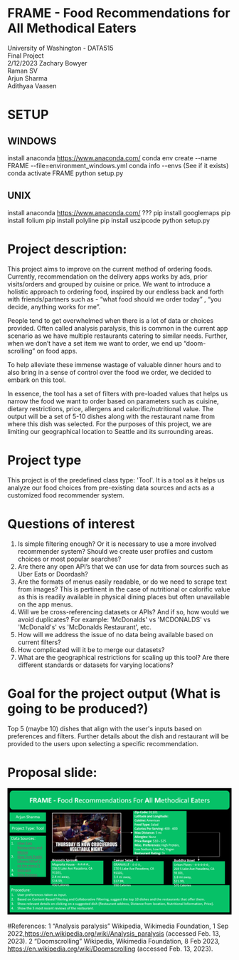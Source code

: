 # FRAME - Food Recommendations for All Methodical Eaters
University of Washington - DATA515  
Final Project  
2/12/2023
Zachary Bowyer  
Raman SV  
Arjun Sharma  
Adithyaa Vaasen  

# SETUP
## WINDOWS
install anaconda https://www.anaconda.com/ 
conda env create --name FRAME --file=environment_windows.yml
conda info --envs (See if it exists)
conda activate FRAME
python setup.py

## UNIX
install anaconda https://www.anaconda.com/ 
???
pip install googlemaps
pip install folium
pip install polyline
pip install uszipcode
python setup.py

# Project description:
This project aims to improve on the current method of ordering foods. Currently, recommendation on the delivery apps works by ads, prior visits/orders and grouped by cuisine or price. We want to introduce a holistic approach to ordering food, inspired by our endless back and forth with friends/partners such as - “what food should we order today” , “you decide, anything works for me”. 

People tend to get overwhelmed when there is a lot of data or choices provided. Often called analysis paralysis, this is common in the current app scenario as we have multiple restaurants catering to similar needs. Further, when we don’t have a set item we want to order, we end up “doom-scrolling” on food apps. 

To help alleviate these immense wastage of valuable dinner hours and to also bring in a sense of control over the food we order, we decided to embark on this tool. 

In essence, the tool has a set of filters with pre-loaded values that helps us narrow the food we want to order based on parameters such as cuisine, dietary restrictions, price, allergens and calorific/nutritional value. The output will be a set of 5-10 dishes along with the restaurant name from where this dish was selected. For the purposes of this project, we are limiting our geographical location to Seattle and its surrounding areas.

# Project type
This project is of the predefined class type: 'Tool'. It is a tool as it helps us analyze our food choices from pre-existing data sources and acts as a customized food recommender system.

# Questions of interest
1. Is simple filtering enough? Or it is necessary to use a more involved recommender system?  Should we create user profiles and custom choices or most popular searches? 
2. Are there any open API’s that we can use for data from sources such as Uber Eats or Doordash?  
3. Are the formats of menus easily readable, or do we need to scrape text from images? This is pertinent in the case of nutritional or calorific value as this is readily available in physical dining places but often unavailable on the app menus. 
4. Will we be cross-referencing datasets or APIs? And if so, how would we avoid duplicates? For example: 
   'McDonalds' vs 'MCDONALDS' vs 'McDonald's' vs 'McDonalds Restaurant', etc.  
5. How will we address the issue of no data being available based on current filters?  
6. How complicated will it be to merge our datasets?  
7. What are the geographical restrictions for scaling up this tool? Are there different standards or datasets for varying locations?

# Goal for the project output (What is going to be produced?)  
Top 5 (maybe 10) dishes that align with the user's inputs based on preferences and filters. Further details about the dish and restaurant will be provided to the users upon selecting a specific recommendation.   

# Proposal slide: 
![alt text](images/ProposalSlide.png)

#References:
1 “Analysis paralysis” Wikipedia, Wikimedia Foundation, 1 Sep 2022,https://en.wikipedia.org/wiki/Analysis_paralysis (accessed Feb. 13, 2023).
2 “Doomscrolling” Wikipedia, Wikimedia Foundation, 8 Feb 2023, https://en.wikipedia.org/wiki/Doomscrolling (accessed Feb. 13, 2023).
